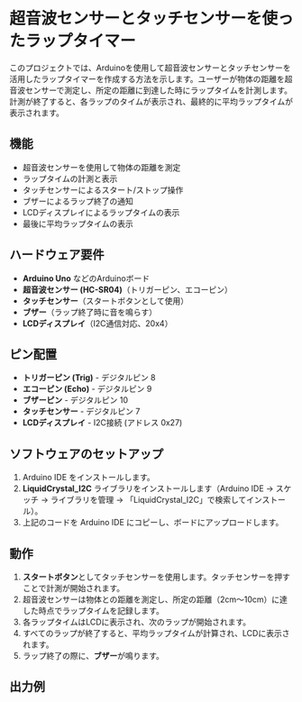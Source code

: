 # 超音波センサーとタッチセンサーを使ったラップタイマー

このプロジェクトでは、Arduinoを使用して超音波センサーとタッチセンサーを活用したラップタイマーを作成する方法を示します。ユーザーが物体の距離を超音波センサーで測定し、所定の距離に到達した時にラップタイムを計測します。計測が終了すると、各ラップのタイムが表示され、最終的に平均ラップタイムが表示されます。

## 機能
- 超音波センサーを使用して物体の距離を測定
- ラップタイムの計測と表示
- タッチセンサーによるスタート/ストップ操作
- ブザーによるラップ終了の通知
- LCDディスプレイによるラップタイムの表示
- 最後に平均ラップタイムの表示

## ハードウェア要件
- **Arduino Uno** などのArduinoボード
- **超音波センサー (HC-SR04)**（トリガーピン、エコーピン）
- **タッチセンサー**（スタートボタンとして使用）
- **ブザー**（ラップ終了時に音を鳴らす）
- **LCDディスプレイ**（I2C通信対応、20x4）

## ピン配置
- **トリガーピン (Trig)** - デジタルピン 8
- **エコーピン (Echo)** - デジタルピン 9
- **ブザーピン** - デジタルピン 10
- **タッチセンサー** - デジタルピン 7
- **LCDディスプレイ** - I2C接続 (アドレス 0x27)

## ソフトウェアのセットアップ

1. Arduino IDE をインストールします。
2. **LiquidCrystal_I2C** ライブラリをインストールします（Arduino IDE → スケッチ → ライブラリを管理 → 「LiquidCrystal_I2C」で検索してインストール）。
3. 上記のコードを Arduino IDE にコピーし、ボードにアップロードします。

## 動作

1. **スタートボタン**としてタッチセンサーを使用します。タッチセンサーを押すことで計測が開始されます。
2. 超音波センサーは物体との距離を測定し、所定の距離（2cm〜10cm）に達した時点でラップタイムを記録します。
3. 各ラップタイムはLCDに表示され、次のラップが開始されます。
4. すべてのラップが終了すると、平均ラップタイムが計算され、LCDに表示されます。
5. ラップ終了の際に、**ブザー**が鳴ります。

## 出力例

